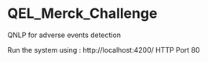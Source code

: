 # QEL_Merck_Challenge
QNLP for adverse events detection

Run the system using : http://localhost:4200/
HTTP Port 80
